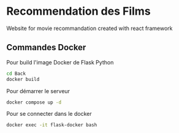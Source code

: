 # Recommendation des Films

Website for movie recommandation created with react framework

## Commandes Docker

Pour build l'image Docker de Flask Python

```bash
cd Back
docker build
```

Pour démarrer le serveur

```bash
docker compose up -d
```

Pour se connecter dans le docker

```bash
docker exec -it flask-docker bash
```

